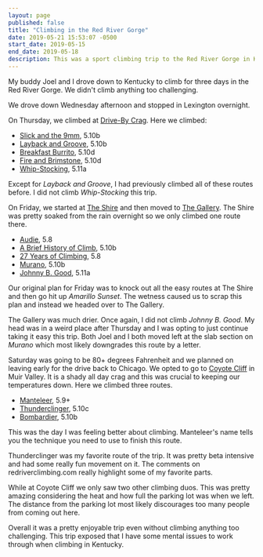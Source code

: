 ```yaml
---
layout: page
published: false
title: "Climbing in the Red River Gorge"
date: 2019-05-21 15:53:07 -0500
start_date: 2019-05-15
end_date: 2019-05-18
description: This was a sport climbing trip to the Red River Gorge in Kentucky.
---
```


My buddy Joel and I drove down to Kentucky to climb for three days in the Red River Gorge. We didn't climb anything too challenging.

We drove down Wednesday afternoon and stopped in Lexington overnight.

On Thursday, we climbed at [Drive-By Crag](https://www.redriverclimbing.com/RRCGuide/index.php?q=Drive-By+Crag). Here we climbed:

- [Slick and the 9mm](https://www.redriverclimbing.com/RRCGuide/?type=route&id=1009), 5.10b
- [Layback and Groove](https://www.redriverclimbing.com/RRCGuide/?type=route&id=3779), 5.10b
- [Breakfast Burrito](https://www.redriverclimbing.com/RRCGuide/?type=route&id=836), 5.10d
- [Fire and Brimstone](https://www.redriverclimbing.com/RRCGuide/?type=route&id=837), 5.10d 
- [Whip-Stocking](https://www.redriverclimbing.com/RRCGuide/?type=route&id=846), 5.11a

Except for _Layback and Groove_, I had previously climbed all of these routes before. I did not climb _Whip-Stocking_ this trip.

On Friday, we started at [The Shire](https://www.redriverclimbing.com/RRCGuide/?type=wall&id=144) and then moved to [The Gallery](https://www.redriverclimbing.com/RRCGuide/?type=wall&id=94). The Shire was pretty soaked from the rain overnight so we only climbed one route there.

- [Audie](https://www.redriverclimbing.com/RRCGuide/?type=route&id=1970), 5.8
- [A Brief History of Climb](https://www.redriverclimbing.com/RRCGuide/?type=route&id=2054), 5.10b
- [27 Years of Climbing](https://www.redriverclimbing.com/RRCGuide/?type=route&id=1532), 5.8
- [Murano](https://www.redriverclimbing.com/RRCGuide/?type=route&id=1534), 5.10b
- [Johnny B. Good](https://www.redriverclimbing.com/RRCGuide/?type=route&id=1314), 5.11a

Our original plan for Friday was to knock out all the easy routes at The Shire and then go hit up _Amarillo Sunset_. The wetness caused us to scrap this plan and instead we headed over to The Gallery.

The Gallery was much drier. Once again, I did not climb _Johnny B. Good_. My head was in a weird place after Thursday and I was opting to just continue taking it easy this trip. Both Joel and I both moved left at the slab section on _Murano_ which most likely downgrades this route by a letter.

Saturday was going to be 80+ degrees Fahrenheit and we planned on leaving early for the drive back to Chicago. We opted to go to [Coyote Cliff](https://www.redriverclimbing.com/RRCGuide/?type=wall&id=148) in Muir Valley. It is a shady all day crag and this was crucial to keeping our temperatures down. Here we climbed three routes.

- [Manteleer](https://www.redriverclimbing.com/RRCGuide/?type=route&id=2008), 5.9+
- [Thunderclinger](https://www.redriverclimbing.com/RRCGuide/?type=route&id=2010), 5.10c
- [Bombardier](https://www.redriverclimbing.com/RRCGuide/?type=route&id=2011), 5.10b

This was the day I was feeling better about climbing. Manteleer's name tells you the technique you need to use to finish this route.

Thunderclinger was my favorite route of the trip. It was pretty beta intensive and had some really fun movement on it. The comments on redriverclimbing.com really highlight some of my favorite parts.

While at Coyote Cliff we only saw two other climbing duos. This was pretty amazing considering the heat and how full the parking lot was when we left. The distance from the parking lot most likely discourages too many people from coming out here.

Overall it was a pretty enjoyable trip even without climbing anything too challenging. This trip exposed that I have some mental issues to work through when climbing in Kentucky.




